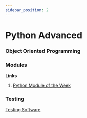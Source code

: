 ```yaml
---
sidebar_position: 2
---
```


# Python Advanced

### Object Oriented Programming

### Modules
**Links**
1. [Python Module of the Week](https://pymotw.com/3/)

### Testing
[Testing Software](https://merely-useful.tech/py-rse/testing.html)